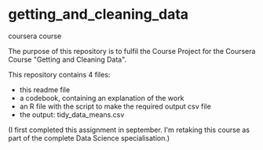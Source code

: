 # getting_and_cleaning_data
coursera course

The purpose of this repository is to fulfil the Course Project for the Coursera Course "Getting and Cleaning Data".

This repository contains 4 files:
- this readme file
- a codebook, containing an explanation of the work
- an R file with the script to make the required output csv file
- the output: tidy_data_means.csv

(I first completed this assignment in september. I'm retaking this course as part of the complete Data Science specialisation.)
